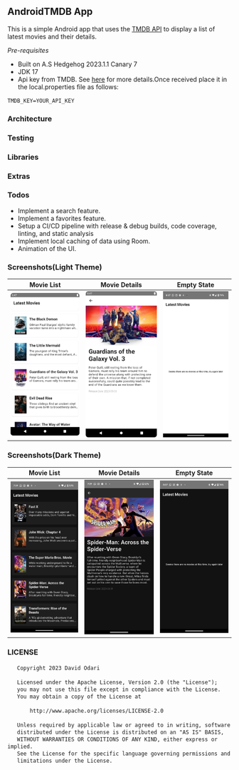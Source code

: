 ## AndroidTMDB App

This is a simple Android app that uses the [TMDB API](https://www.themoviedb.org/documentation/api) to display a list of latest movies and their details.

*Pre-requisites*
- Built on A.S Hedgehog 2023.1.1 Canary 7
- JDK 17
- Api key from TMDB. See [here](https://developers.themoviedb.org/3/getting-started/introduction) for more details.Once received
place it in the local.properties file as follows:
``` properties
TMDB_KEY=YOUR_API_KEY
```

### Architecture

### Testing

### Libraries

### Extras


### Todos

- Implement a search feature.
- Implement a favorites feature.
- Setup a CI/CD pipeline with release & debug builds, code coverage, linting, and static analysis
- Implement local caching of data using Room.
- Animation of the UI.


### Screenshots(Light Theme)

| Movie List | Movie Details | Empty State                                 |
|------------|---------------|---------------------------------------------|
|![Movie List](screenshots/movie_list.png)|![Movie Details](screenshots/movie_details.png)| ![Empty State](screenshots/empty_light.png) |

### Screenshots(Dark Theme)

| Movie List                                     | Movie Details                                        | Empty State                                          |
|------------------------------------------------|------------------------------------------------------|------------------------------------------------------------|
| ![Movie List](screenshots/movie_list_dark.png) | ![Movie Details](screenshots/movie_details_dark.png) |![Empty State](screenshots/empty_dark.png) |



### LICENSE

```
   Copyright 2023 David Odari

   Licensed under the Apache License, Version 2.0 (the "License");
   you may not use this file except in compliance with the License.
   You may obtain a copy of the License at

       http://www.apache.org/licenses/LICENSE-2.0

   Unless required by applicable law or agreed to in writing, software
   distributed under the License is distributed on an "AS IS" BASIS,
   WITHOUT WARRANTIES OR CONDITIONS OF ANY KIND, either express or implied.
   See the License for the specific language governing permissions and
   limitations under the License.
   
```
